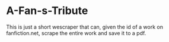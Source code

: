 # A-Fan-s-Tribute
This is just a short wescraper that can, given the id of a work on fanfiction.net, scrape the entire work and save it to a pdf.
